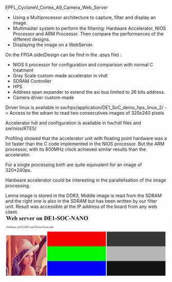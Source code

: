 EPFL_CycloneV_Cortex_A9_Camera_Web_Server

- Using a Multiprocessor architecture to capture, filter and display an image.
- Multimaster system to perform the filtering: Hardware Accelerator, NIOS Processor and ARM Processor. Then compare the performances of the different designs.
- Displaying the image on a WebServer.


On the FPGA side(Design can be find in the .qsys file) :
  - NIOS II processor for configuration and comparison with normal C treatment
  - Gray Scale custom-made accelerator in vhdl
  - SDRAM Controller
  - HPS
  - Address span expander to extend the axi bus limited to 26 bits address.
  - Camera driver custom-made
  
Driver linux is available in sw/hps/application/DE1_SoC_demo_hps_linux_2/
-> Access to the sdram to read two consecutives images of 320x240 pixels

Accelerator hdl and configuration is available in hw/hdl files and sw/nios/RTES/

Profiling showed that the accelerator unit with floating point hardware was a lot faster than the C code implemented in the NIOS processor. But the ARM processor, with its 800MHz clock achieved similar results than the accelerator.

For a single processing both are quite equivalent for an image of 320*240px.

Hardware accelerator could be interesting in the parallelisation of the image processing.

Lenna image is stored in the DDR3, Middle image is read from the SDRAM and the right one is also in the SDRAM but has been written by our filter unit.
Result was accessible at the IP address of the board from any web client.
![alt text](https://github.com/Guilhem74/EPFL_CycloneV_Cortex_A9_Camera_Web_Server/blob/LightWeight/Results.png?raw=true)

